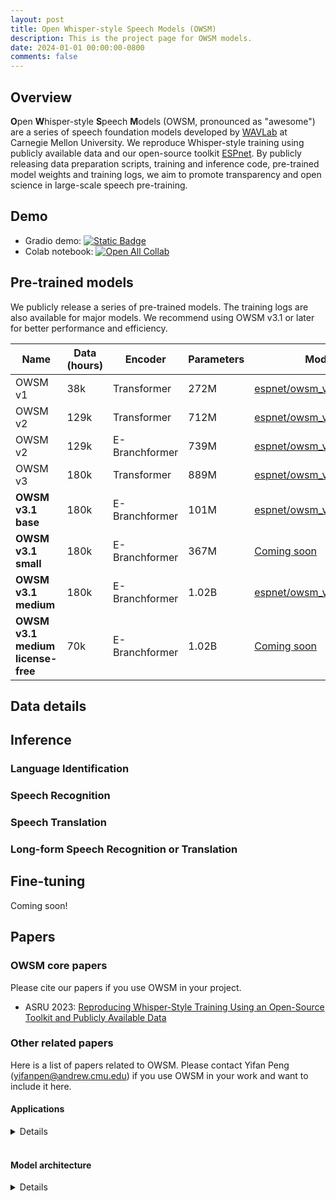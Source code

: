 ```yaml
---
layout: post
title: Open Whisper-style Speech Models (OWSM)
description: This is the project page for OWSM models.
date: 2024-01-01 00:00:00-0800
comments: false
---
```


## Overview

**O**pen **W**hisper-style **S**peech **M**odels (OWSM, pronounced as "awesome") are a series of speech foundation models developed by [WAVLab](https://www.wavlab.org/) at Carnegie Mellon University. We reproduce Whisper-style training using publicly available data and our open-source toolkit [ESPnet](https://github.com/espnet/espnet). By publicly releasing data preparation scripts, training and inference code, pre-trained model weights and training logs, we aim to promote transparency and open science in large-scale speech pre-training.

## Demo

- Gradio demo: [![Static Badge](https://img.shields.io/badge/OWSM-Demo-orange)](https://pyf98-owsm-v3-demo.hf.space)
- Colab notebook: [![Open All Collab](https://colab.research.google.com/assets/colab-badge.svg)](https://colab.research.google.com/drive/1zKI3ZY_OtZd6YmVeED6Cxy1QwT1mqv9O?usp=sharing)

## Pre-trained models

We publicly release a series of pre-trained models. The training logs are also available for major models. We recommend using OWSM v3.1 or later for better performance and efficiency.

<table class="table">
    <thead>
      <tr>
        <th>Name</th>
        <th>Data (hours)</th>
        <th>Encoder</th>
        <th>Parameters</th>
        <th>Model Link</th>
        <th>ESPnet Recipe</th>
      </tr>
    </thead>
    <tbody>
      <tr>
        <td>OWSM v1</td>
        <td>38k</td>
        <td>Transformer</td>
        <td>272M</td>
        <td><a href="https://huggingface.co/espnet/owsm_v1">espnet/owsm_v1</a></td>
        <td><a href="https://github.com/espnet/espnet/tree/master/egs2/owsm_v1/s2t1">egs2/owsm_v1/s2t1</a></td>
      </tr>
      <tr>
        <td>OWSM v2</td>
        <td>129k</td>
        <td>Transformer</td>
        <td>712M</td>
        <td><a href="https://huggingface.co/espnet/owsm_v2">espnet/owsm_v2</a></td>
        <td><a href="https://github.com/espnet/espnet/tree/master/egs2/owsm_v2/s2t1">egs2/owsm_v2/s2t1</a></td>
      </tr>
      <tr>
        <td>OWSM v2</td>
        <td>129k</td>
        <td>E-Branchformer</td>
        <td>739M</td>
        <td><a href="https://huggingface.co/espnet/owsm_v2_ebranchformer">espnet/owsm_v2_ebranchformer</a></td>
        <td><a href="https://github.com/espnet/espnet/tree/master/egs2/owsm_v2/s2t1">egs2/owsm_v2/s2t1</a></td>
      </tr>
      <tr>
        <td>OWSM v3</td>
        <td>180k</td>
        <td>Transformer</td>
        <td>889M</td>
        <td><a href="https://huggingface.co/espnet/owsm_v3">espnet/owsm_v3</a></td>
        <td><a href="https://github.com/espnet/espnet/tree/master/egs2/owsm_v3/s2t1">egs2/owsm_v3/s2t1</a></td>
      </tr>
      <tr>
        <td><b>OWSM v3.1 base</b></td>
        <td>180k</td>
        <td>E-Branchformer</td>
        <td>101M</td>
        <td><a href="https://huggingface.co/espnet/owsm_v3.1_ebf_base">espnet/owsm_v3.1_ebf_base</a></td>
        <td><a href="https://github.com/espnet/espnet/tree/master/egs2/owsm_v3.1/s2t1">egs2/owsm_v3.1/s2t1</a></td>
      </tr>
      <tr>
        <td><b>OWSM v3.1 small</b></td>
        <td>180k</td>
        <td>E-Branchformer</td>
        <td>367M</td>
        <td><a href="">Coming soon</a></td>
        <td><a href="https://github.com/espnet/espnet/tree/master/egs2/owsm_v3.1/s2t1">egs2/owsm_v3.1/s2t1</a></td>
      </tr>
      <tr>
        <td><b>OWSM v3.1 medium</b></td>
        <td>180k</td>
        <td>E-Branchformer</td>
        <td>1.02B</td>
        <td><a href="https://huggingface.co/espnet/owsm_v3.1_ebf">espnet/owsm_v3.1_ebf</a></td>
        <td><a href="https://github.com/espnet/espnet/tree/master/egs2/owsm_v3.1/s2t1">egs2/owsm_v3.1/s2t1</a></td>
      </tr>
      <tr>
        <td><b>OWSM v3.1 medium license-free</b></td>
        <td>70k</td>
        <td>E-Branchformer</td>
        <td>1.02B</td>
        <td><a href="">Coming soon</a></td>
        <td><a href="">Coming soon</a></td>
      </tr>
    </tbody>
</table>

## Data details



## Inference

### Language Identification

### Speech Recognition

### Speech Translation

### Long-form Speech Recognition or Translation


## Fine-tuning

Coming soon!


## Papers

### OWSM core papers

Please cite our papers if you use OWSM in your project.

- ASRU 2023: [Reproducing Whisper-Style Training Using an Open-Source Toolkit and Publicly Available Data](https://arxiv.org/abs/2309.13876)

### Other related papers

Here is a list of papers related to OWSM. Please contact Yifan Peng (yifanpen@andrew.cmu.edu) if you use OWSM in your work and want to include it here.

#### Applications

<details>
<ul>
  <li>Coming soon</li>
</ul>
</details>
<br>

#### Model architecture

<details>
<ul>
  <li>INTERSPEECH 2023: <a href="https://arxiv.org/abs/2305.11073">A Comparative Study on E-Branchformer vs Conformer in Speech Recognition, Translation, and Understanding Tasks</a></li>
  <li>SLT 2022: <a href="https://proceedings.mlr.press/v162/peng22a.html">E-Branchformer: Branchformer with Enhanced merging for speech recognition</a></li>
  <li>ICML 2022: <a href="https://proceedings.mlr.press/v162/peng22a.html">Branchformer: Parallel MLP-Attention Architectures to Capture Local and Global Context for Speech Recognition and Understanding</a></li>
</ul>
</details>
<br>
